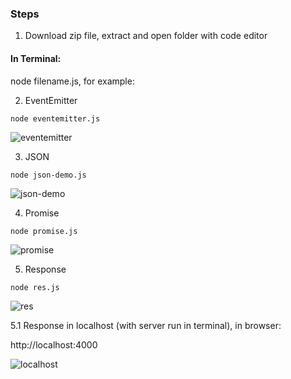 ### Steps

1. Download zip file, extract and open folder with code editor

#### In Terminal:
node filename.js, for example:

2. EventEmitter

`node eventemitter.js`

![eventemitter](https://user-images.githubusercontent.com/68760595/210560971-7ccd1193-257d-4f61-bb72-c2660f93ae11.JPG)

3. JSON

`node json-demo.js`

![json-demo](https://user-images.githubusercontent.com/68760595/210561681-75123b4d-cbd9-4f49-a206-4b55f5fb5d0a.JPG)

4. Promise

`node promise.js`

![promise](https://user-images.githubusercontent.com/68760595/210562128-d73e67b9-faa8-43c4-ad04-0a210f76887a.JPG)

5. Response

`node res.js`

![res](https://user-images.githubusercontent.com/68760595/210562968-3f0f2381-f158-437c-a0ce-fa4115a52dbb.JPG)

5.1 Response in localhost (with server run in terminal), in browser:

http://localhost:4000

![localhost](https://user-images.githubusercontent.com/68760595/210563863-557cb7ed-887b-4045-b9f0-6ca66fa7e7df.JPG)
